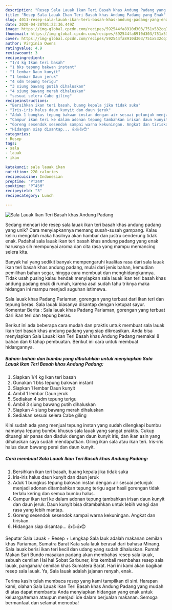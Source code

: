 ```yaml
---
description: "Resep Sala Lauak Ikan Teri Basah khas Andung Padang yang Enak"
title: "Resep Sala Lauak Ikan Teri Basah khas Andung Padang yang Enak"
slug: 4011-resep-sala-lauak-ikan-teri-basah-khas-andung-padang-yang-enak
date: 2020-04-28T01:22:36.449Z
image: https://img-global.cpcdn.com/recipes/592544fa8910d303/751x532cq70/sala-lauak-ikan-teri-basah-khas-andung-padang-foto-resep-utama.jpg
thumbnail: https://img-global.cpcdn.com/recipes/592544fa8910d303/751x532cq70/sala-lauak-ikan-teri-basah-khas-andung-padang-foto-resep-utama.jpg
cover: https://img-global.cpcdn.com/recipes/592544fa8910d303/751x532cq70/sala-lauak-ikan-teri-basah-khas-andung-padang-foto-resep-utama.jpg
author: Virginia Owens
ratingvalue: 4.9
reviewcount: 3
recipeingredient:
- "1/4 kg Ikan teri basah"
- "1 bks tepung bakwan instant"
- "1 lembar Daun kunyit"
- "1 lembar Daun jeruk"
- "4 sdm tepung terigu"
- "3 siung bawang putih dihaluskan"
- "4 siung bawang merah dihaluskan"
- "sesuai selera Cabe giling"
recipeinstructions:
- "Bersihkan ikan teri basah, buang kepala jika tidak suka"
- "Iris-iris halus daun kunyit dan daun jeruk"
- "Aduk 1 bungkus tepung bakwan instan dengan air sesuai petunjuk menjadi adonan ditambahkan tepung terigu agar hasil gorengan tidak terlalu kering dan semua bumbu halus."
- "Campur ikan teri ke dalam adonan tepung tambahkan irisan daun kunyit dan daun jeruk. Daun kunyit bisa ditambahkan untuk lebih wangi dan rasa yang lebih mantap."
- "Goreng sesendok sesendok sampai warna kekuningan. Angkat dan tiriskan."
- "Hidangan siap disantap... 👍👍👍😍"
categories:
- Resep
tags:
- sala
- lauak
- ikan

katakunci: sala lauak ikan 
nutrition: 220 calories
recipecuisine: Indonesian
preptime: "PT24M"
cooktime: "PT45M"
recipeyield: "3"
recipecategory: Lunch

---
```



![Sala Lauak Ikan Teri Basah khas Andung Padang](https://img-global.cpcdn.com/recipes/592544fa8910d303/751x532cq70/sala-lauak-ikan-teri-basah-khas-andung-padang-foto-resep-utama.jpg)

Sedang mencari ide resep sala lauak ikan teri basah khas andung padang yang unik? Cara menyiapkannya memang susah-susah gampang. Kalau keliru mengolah maka hasilnya akan hambar dan justru cenderung tidak enak. Padahal sala lauak ikan teri basah khas andung padang yang enak harusnya sih mempunyai aroma dan cita rasa yang mampu memancing selera kita.

Banyak hal yang sedikit banyak mempengaruhi kualitas rasa dari sala lauak ikan teri basah khas andung padang, mulai dari jenis bahan, kemudian pemilihan bahan segar, hingga cara membuat dan menghidangkannya. Tidak usah pusing kalau hendak menyiapkan sala lauak ikan teri basah khas andung padang enak di rumah, karena asal sudah tahu triknya maka hidangan ini mampu menjadi suguhan istimewa.

Sala lauak khas Padang Pariaman, gorengan yang terbuat dari ikan teri dan tepung beras. Sala lauak biasanya disantap dengan ketupat sayur. Komentar Berita : Sala lauak khas Padang Pariaman, gorengan yang terbuat dari ikan teri dan tepung beras.


Berikut ini ada beberapa cara mudah dan praktis untuk membuat sala lauak ikan teri basah khas andung padang yang siap dikreasikan. Anda bisa menyiapkan Sala Lauak Ikan Teri Basah khas Andung Padang memakai 8 bahan dan 6 tahap pembuatan. Berikut ini cara untuk membuat hidangannya.

<!--inarticleads1-->

##### Bahan-bahan dan bumbu yang dibutuhkan untuk menyiapkan Sala Lauak Ikan Teri Basah khas Andung Padang:

1. Siapkan 1/4 kg Ikan teri basah
1. Gunakan 1 bks tepung bakwan instant
1. Siapkan 1 lembar Daun kunyit
1. Ambil 1 lembar Daun jeruk
1. Sediakan 4 sdm tepung terigu
1. Ambil 3 siung bawang putih dihaluskan
1. Siapkan 4 siung bawang merah dihaluskan
1. Sediakan sesuai selera Cabe giling


Kini sudah ada yang menjual tepung instan yang sudah dilengkapi bumbu namanya tepung bumbu khusus sala lauak yang sangat praktis. Cukup dituangi air panas dan diaduk dengan daun kunyit iris, dan ikan asin yang dihaluskan saya sudah mendapatkan. Giling ikan sala atau ikan teri. Iris-iris halus daun bawang perai dan daun kunyit. 

<!--inarticleads2-->

##### Cara membuat Sala Lauak Ikan Teri Basah khas Andung Padang:

1. Bersihkan ikan teri basah, buang kepala jika tidak suka
1. Iris-iris halus daun kunyit dan daun jeruk
1. Aduk 1 bungkus tepung bakwan instan dengan air sesuai petunjuk menjadi adonan ditambahkan tepung terigu agar hasil gorengan tidak terlalu kering dan semua bumbu halus.
1. Campur ikan teri ke dalam adonan tepung tambahkan irisan daun kunyit dan daun jeruk. Daun kunyit bisa ditambahkan untuk lebih wangi dan rasa yang lebih mantap.
1. Goreng sesendok sesendok sampai warna kekuningan. Angkat dan tiriskan.
1. Hidangan siap disantap... 👍👍👍😍


Seputar Sala Lauak + Resep + Lengkap Sala lauk adalah makanan cemilan khas Pariaman, Sumatra Barat Kata sala lauk berasal dari bahasa Minang. Sala lauak berisi ikan teri kecil dan udang yang sudah dihaluskan. Rumah Makan Sari Bundo masakan padang akan membahas resep sala lauak, sebuah cemilan Hai hai Sobat Sarbuner, kita kembali membahas resep sala lauak, panganan/ cemilan khas Sumatera Barat. Hari ini kami akan bagikan resep sala lauak. Ya, Sala lauak adalah jajanan renyah, enak. 

Terima kasih telah membaca resep yang kami tampilkan di sini. Harapan kami, olahan Sala Lauak Ikan Teri Basah khas Andung Padang yang mudah di atas dapat membantu Anda menyiapkan hidangan yang enak untuk keluarga/teman ataupun menjadi ide dalam berjualan makanan. Semoga bermanfaat dan selamat mencoba!
